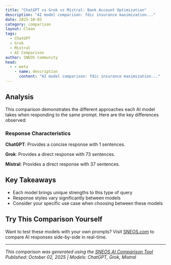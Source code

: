 ```yaml
---
title: "ChatGPT vs Grok vs Mistral: Bank Account Optimization"
description: "AI model comparison: fdic insurance maximization..."
date: 2025-10-02
category: comparison
layout: Clean
tags:
  - ChatGPT
  - Grok
  - Mistral
  - AI Comparison
author: SNEOS Community
head:
  - - meta
    - name: description
      content: "AI model comparison: fdic insurance maximization..."
---
```


<ChatComparison
  title="ChatGPT vs Grok vs Mistral: Bank Account Optimization"
  prompt="fdic insurance maximization"
  :responses='{
    "ChatGPT": "Error calling OpenAI API.",
    "Grok": "FDIC insurance maximization refers to strategies individuals or businesses use to ensure their bank deposits are fully protected under the Federal Deposit Insurance Corporation (FDIC) coverage limits. The FDIC insures deposits at member banks up to $250,000 per depositor, per insured bank, for each account ownership category. By understanding and leveraging these rules, depositors can maximize their coverage and protect larger sums of money.\n\nBelow, I\u0027ll explain the key concepts and strategies for FDIC insurance maximization:\n\n---\n\n### **What is FDIC Insurance?**\n- The FDIC is a U.S. government agency that protects depositors by insuring their money in case a bank fails.\n- Coverage is provided up to **$250,000 per depositor, per insured bank, per ownership category** (as of 2023, though limits can change).\n- It applies to checking accounts, savings accounts, money market deposit accounts, and certificates of deposit (CDs) at FDIC-insured banks.\n- It does **not** cover investments like stocks, bonds, mutual funds, or cryptocurrency, even if held through a bank.\n\n---\n\n### **Ownership Categories for FDIC Coverage**\nFDIC insurance is calculated based on **ownership categories**. Each category is insured separately up to $250,000 per bank. Common categories include:\n\n1. **Single Accounts**: Accounts owned by one individual.\n   - Example: A personal checking or savings account.\n   - Coverage: Up to $250,000 per person, per bank.\n\n2. **Joint Accounts**: Accounts owned by two or more people.\n   - Coverage: Up to $250,000 per co-owner, per bank. For two owners, this means up to $500,000 total for the account.\n   - Example: A joint checking account with a spouse.\n\n3. **Revocable Trust Accounts**: Accounts like living trusts or payable-on-death (POD) accounts.\n   - Coverage: Up to $250,000 per owner, per unique beneficiary, per bank (up to five beneficiaries).\n   - Example: A trust account with three beneficiaries could be insured up to $750,000 ($250,000 x 3).\n\n4. **Irrevocable Trust Accounts**: Accounts held in an irrevocable trust.\n   - Coverage: Up to $250,000 for the trust, per bank, though rules can vary based on the trust structure.\n\n5. **Retirement Accounts**: Individual accounts like IRAs or 401(k)s held in deposit products at a bank.\n   - Coverage: Up to $250,000 per owner, per bank (separate from other categories).\n\n6. **Business Accounts**: Accounts owned by a corporation, partnership, or unincorporated association.\n   - Coverage: Up to $250,000 per entity, per bank.\n\n---\n\n### **Strategies for FDIC Insurance Maximization**\nIf you have more than $250,000 in cash, you can maximize FDIC coverage by spreading your money across multiple banks or ownership categories. Here are some practical strategies:\n\n1. **Spread Deposits Across Multiple Banks**:\n   - Open accounts at different FDIC-insured banks.\n   - Each bank provides separate $250,000 coverage per ownership category.\n   - Example: If you have $500,000, deposit $250,000 in Bank A and $250,000 in Bank B under single ownership.\n\n2. **Use Different Ownership Categories at the Same Bank**:\n   - Place funds in different categories (e.g., single, joint, trust) at the same bank.\n   - Example: At Bank A, keep $250,000 in a single account, $500,000 in a joint account (with a spouse), and $250,000 in an IRA, totaling $1,000,000 in coverage.\n\n3. **Name Beneficiaries on Revocable Trust Accounts**:\n   - For POD accounts or revocable trusts, add up to five unique beneficiaries to increase coverage.\n   - Example: A POD account with four beneficiaries can be insured up to $1,000,000 ($250,000 per beneficiary).\n\n4. **Use CDARS or ICS for Large Deposits**:\n   - The Certificate of Deposit Account Registry Service (CDARS) and Insured Cash Sweep (ICS) are programs offered by some banks to spread large deposits across multiple FDIC-insured banks while managing everything through a single bank.\n   - This allows coverage for millions of dollars without opening multiple accounts yourself.\n\n5. **Set Up Joint Accounts**:\n   - Open joint accounts with family members or trusted individuals to double coverage per account.\n   - Example: A joint account with two owners is insured up to $500,000.\n\n6. **Monitor Bank Mergers**:\n   - If banks merge, your accounts might be combined under one FDIC insurance limit. Check coverage if your bank is acquired.\n\n---\n\n### **Important Tips and Considerations**\n- **Check if Your Bank is FDIC-Insured**: Not all financial institutions are insured by the FDIC. Use the FDIC\u2019s BankFind tool on their website to confirm.\n- **Understand Temporary Increases**: During certain crises, the government may temporarily raise FDIC limits (e.g., during the 2008 financial crisis). Stay updated on current rules.\n- **Non-Insured Products**: Remember that non-deposit products (e.g., mutual funds, stocks) held at a bank are not covered by FDIC insurance.\n- **Credit Unions**: If you use a credit union, look for NCUA insurance (similar to FDIC but for credit unions), which also provides $250,000 coverage per account category.\n- **Keep Records**: Maintain clear records of account ownership and beneficiaries to ensure proper coverage in case of a bank failure.\n\n---\n\n### **Example of Maximizing Coverage**\nLet\u2019s say you have $1,500,000 to deposit. Here\u2019s how you could maximize FDIC coverage:\n\n- **Bank A**:\n  - Single Account: $250,000 (insured for $250,000)\n  - Joint Account (with spouse): $500,000 (insured for $500,000 as $250,000 per owner)\n  - Revocable Trust Account (with 2 beneficiaries): $500,000 (insured for $500,000 as $250,000 per beneficiary)\n  - **Total Insured at Bank A: $1,250,000**\n\n- **Bank B**:\n  - Single Account: $250,000 (insured for $250,000)\n  - **Total Insured at Bank B: $250,000**\n\n- **Grand Total Insured: $1,500,000**\n\n---\n\nBy understanding FDIC rules and strategically organizing your deposits, you can ensure all your funds are protected from bank failures. If you have significant sums to deposit or complex account structures, consider consulting a financial advisor or contacting the FDIC directly for personalized guidance.\n\nFor more information, visit the FDIC\u2019s official website (www.fdic.gov) or use their online Electronic Deposit Insurance Estimator (EDIE) tool to calculate your coverage.",
    "Mistral": "Maximizing FDIC insurance involves understanding how the Federal Deposit Insurance Corporation (FDIC) protects deposits and strategically structuring your accounts to ensure the maximum coverage. Here are some key points and strategies to consider:\n\n### Understanding FDIC Insurance\n1. **Coverage Limits**: The standard FDIC insurance amount is $250,000 per depositor, per insured bank, for each account ownership category.\n2. **Ownership Categories**: Different ownership categories include single ownership, joint ownership, certain retirement accounts, and trust accounts.\n\n### Strategies to Maximize FDIC Insurance\n\n1. **Single Ownership**:\n   - **Individual Accounts**: Each individual can have up to $250,000 in a single ownership account.\n   - **Example**: If you have $500,000, you can open an individual account at two different banks, each with $250,000.\n\n2. **Joint Ownership**:\n   - **Joint Accounts**: Each co-owner of a joint account is insured up to $250,000.\n   - **Example**: If you and your spouse have a joint account with $500,000, each of you is insured for $250,000, covering the entire amount.\n\n3. **Revocable Trust Accounts**:\n   - **Payable on Death (POD) Accounts**: These accounts can be insured up to $250,000 per beneficiary.\n   - **Example**: If you have a POD account with $750,000 and three beneficiaries, each beneficiary is insured for $250,000, covering the entire amount.\n\n4. **Certain Retirement Accounts**:\n   - **IRAs and Other Retirement Accounts**: These accounts are insured separately from other deposit accounts, up to $250,000 per owner.\n   - **Example**: If you have an IRA with $250,000 and a separate savings account with $250,000, both are fully insured.\n\n5. **Business Accounts**:\n   - **Corporations, Partnerships, and Unincorporated Associations**: These accounts are insured separately from personal accounts, up to $250,000 per ownership category.\n   - **Example**: If your business has $500,000, you can open accounts at two different banks, each with $250,000.\n\n6. **Multiple Banks**:\n   - **Different Banks**: Deposits at different banks are insured separately.\n   - **Example**: If you have $1,000,000, you can open accounts at four different banks, each with $250,000.\n\n### Practical Steps\n\n1. **Diversify Banks**: Open accounts at multiple FDIC-insured banks to spread your deposits.\n2. **Use Different Ownership Categories**: Utilize single, joint, trust, and retirement accounts to maximize coverage.\n3. **Monitor Accounts**: Regularly review your account balances to ensure they do not exceed the FDIC insurance limits.\n4. **Consult a Financial Advisor**: For complex financial situations, consulting a financial advisor can help optimize your FDIC coverage.\n\n### Example Scenario\n\nSuppose you have $1,000,000 to deposit. Here\u2019s how you might structure your accounts:\n\n1. **Bank A**:\n   - Individual Account: $250,000\n   - Joint Account (with spouse): $250,000\n\n2. **Bank B**:\n   - Individual Account: $250,000\n   - Joint Account (with spouse): $250,000\n\nBy doing this, you ensure that all $1,000,000 is fully covered by FDIC insurance.\n\n### Conclusion\n\nMaximizing FDIC insurance involves strategically distributing your deposits across different banks and account types. By understanding the coverage limits and ownership categories, you can ensure that your deposits are fully protected."
  }'
  published-date="12:19"
/>

## Analysis

This comparison demonstrates the different approaches each AI model takes when responding to the same prompt. Here are the key differences observed:

### Response Characteristics

**ChatGPT**: Provides a concise response with 1 sentences. 

**Grok**: Provides a direct response with 73 sentences. 

**Mistral**: Provides a direct response with 37 sentences. 

## Key Takeaways

- Each model brings unique strengths to this type of query
- Response styles vary significantly between models
- Consider your specific use case when choosing between these models

## Try This Comparison Yourself

Want to test these models with your own prompts? Visit [SNEOS.com](https://sneos.com) to compare AI responses side-by-side in real-time.

---

*This comparison was generated using the [SNEOS AI Comparison Tool](https://sneos.com)*
*Published: October 02, 2025 | Models: ChatGPT, Grok, Mistral*
